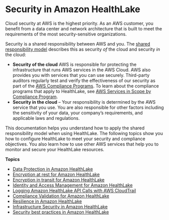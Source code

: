 # Security in Amazon HealthLake<a name="healthlake-security"></a>

Cloud security at AWS is the highest priority\. As an AWS customer, you benefit from a data center and network architecture that is built to meet the requirements of the most security\-sensitive organizations\.

Security is a shared responsibility between AWS and you\. The [shared responsibility model](http://aws.amazon.com/compliance/shared-responsibility-model/) describes this as security *of* the cloud and security *in* the cloud:
+ **Security of the cloud** AWS is responsible for protecting the infrastructure that runs AWS services in the AWS Cloud\. AWS also provides you with services that you can use securely\. Third\-party auditors regularly test and verify the effectiveness of our security as part of the [AWS Compliance Programs](http://aws.amazon.com/compliance/programs/)\. To learn about the compliance programs that apply to HealthLake, see [AWS Services in Scope by Compliance Program](http://aws.amazon.com/compliance/services-in-scope/)\.
+ **Security in the cloud** – Your responsibility is determined by the AWS service that you use\. You are also responsible for other factors including the sensitivity of your data, your company’s requirements, and applicable laws and regulations\. 

This documentation helps you understand how to apply the shared responsibility model when using HealthLake\. The following topics show you how to configure HealthLake to meet your security and compliance objectives\. You also learn how to use other AWS services that help you to monitor and secure your HealthLake resources\.

**Topics**
+ [Data Protection in Amazon HealthLake](data-protection.md)
+ [Encryption at rest for Amazon HealthLake](encryption-at-rest.md)
+ [Encryption in transit for Amazon HealthLake](encryption-in-transit.md)
+ [Identity and Access Management for Amazon HealthLake](security-iam.md)
+ [Logging Amazon HealthLake API Calls with AWS CloudTrail](logging-using-cloudtrail.md)
+ [Compliance Validation for Amazon HealthLake](SERVICENAME-compliance.md)
+ [Resilience in Amazon HealthLake](disaster-recovery-resiliency.md)
+ [Infrastructure Security in Amazon HealthLake](infrastructure-security.md)
+ [Security best practices in Amazon HealthLake](best-practices-security.md)